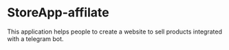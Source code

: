 # StoreApp-affilate
This application helps people to create a website to sell products integrated with a telegram bot.

